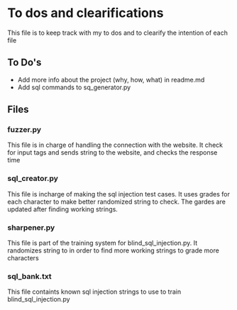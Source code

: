 # To dos and clearifications
This file is to keep track with my to dos and to clearify the intention of each file

## To Do's
* Add more info about the project (why, how, what) in readme.md
* Add sql commands to sq_generator.py

## Files

### fuzzer.py
This file is in charge of handling the connection with the website.
It check for input tags and sends string to the website, and checks the response time

### sql_creator.py
This file is incharge of making the sql injection test cases.
It uses grades for each character to make better randomized string to check.
The gardes are updated after finding working strings.

### sharpener.py
This file is part of the training system for blind_sql_injection.py.
It randomizes string to in order to find more working strings to grade more characters

### sql_bank.txt
This file containts known sql injection strings to use to train blind_sql_injection.py
